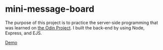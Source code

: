 # mini-message-board

The purpose of this project is to practice the server-side programming that was learned on [the Odin Project](https://www.theodinproject.com/lessons/node-path-nodejs-introduction-to-express).
I built the back-end by using Node, Express, and EJS.

[Demo](https://mini-message-board-production-1281.up.railway.app/)
